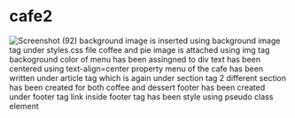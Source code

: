 # cafe2
![Screenshot (92)](https://github.com/Ayushkrc/cafe2/assets/84630014/65885583-d070-4dbb-9fd2-43b6c040edd5)
background image is inserted using background image tag under styles.css file
coffee and pie image is attached using img tag
backoground color of menu has been assingned to div 
text has been centered using text-align=center property
menu of the cafe has been written under article tag which is again under section tag
2 different section has been created for both coffee and dessert
footer has been created under footer tag
link inside footer tag has been style using pseudo class element
